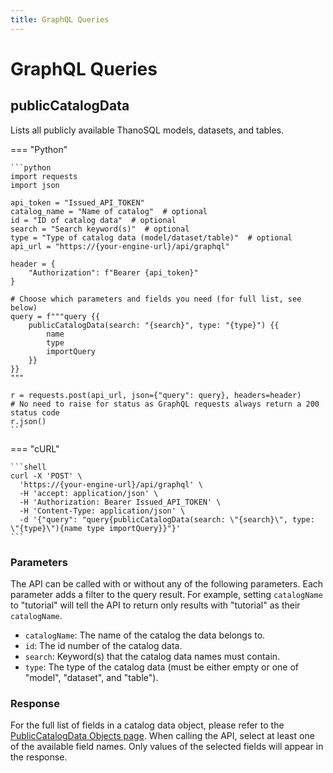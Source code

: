 ```yaml
---
title: GraphQL Queries
---
```


# **GraphQL Queries**


## __publicCatalogData__

Lists all publicly available ThanoSQL models, datasets, and tables.

=== "Python"

    ```python 
    import requests
    import json

    api_token = "Issued_API_TOKEN"
    catalog_name = "Name of catalog"  # optional
    id = "ID of catalog data"  # optional
    search = "Search keyword(s)"  # optional
    type = "Type of catalog data (model/dataset/table)"  # optional
    api_url = "https://{your-engine-url}/api/graphql"

    header = {
        "Authorization": f"Bearer {api_token}"
    }

    # Choose which parameters and fields you need (for full list, see below)
    query = f"""query {{
        publicCatalogData(search: "{search}", type: "{type}") {{
            name
            type
            importQuery
        }}
    }}
    """

    r = requests.post(api_url, json={"query": query}, headers=header)
    # No need to raise for status as GraphQL requests always return a 200 status code
    r.json()
    ```

=== "cURL"

    ```shell
    curl -X 'POST' \
      'https://{your-engine-url}/api/graphql' \
      -H 'accept: application/json' \
      -H 'Authorization: Bearer Issued_API_TOKEN' \
      -H 'Content-Type: application/json' \
      -d '{"query": "query{publicCatalogData(search: \"{search}\", type: \"{type}\"){name type importQuery}}"}'
    ```

### __Parameters__

The API can be called with or without any of the following parameters. Each parameter adds a filter to the query result. For example, setting `catalogName` to "tutorial" will tell the API to return only results with "tutorial" as their `catalogName`.

- `catalogName`: The name of the catalog the data belongs to.
- `id`: The id number of the catalog data.
- `search`: Keyword(s) that the catalog data names must contain.
- `type`: The type of the catalog data (must be either empty or one of "model", "dataset", and "table").

### __Response__

For the full list of fields in a catalog data object, please refer to the [PublicCatalogData Objects page](../graphql_api_objects/#publiccatalogdata). When calling the API, select at least one of the available field names. Only values of the selected fields will appear in the response.
